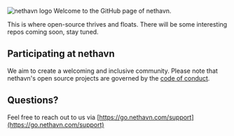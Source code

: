 ![nethavn logo](https://avatars.githubusercontent.com/u/13380179)
Welcome to the GitHub page of nethavn. 

This is where open-source thrives and floats.
There will be some interesting repos coming soon, stay tuned. 

## Participating at nethavn

We aim to create a welcoming and inclusive community. Please note that nethavn's open source projects are governed by the [code of conduct](https://github.com/nethavn/.github/blob/main/code-of-conduct.md).

## Questions?

Feel free to reach out to us via [https://go.nethavn.com/support](https://go.nethavn.com/support)
